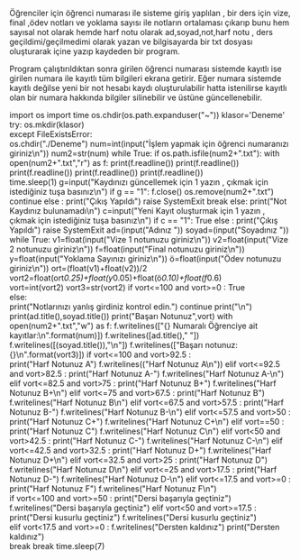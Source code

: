 Öğrenciler için  öğrenci numarası ile sisteme giriş yaplılan  , bir ders için  vize, final ,ödev notları ve  yoklama sayısı ile notların ortalaması çıkarıp bunu hem sayısal not olarak hemde harf notu olarak  ad,soyad,not,harf notu , ders geçildimi/geçilmedimi olarak yazan ve bilgisayarda bir txt dosyası oluşturarak içine yazıp kaydeden bir program.

Program çalıştırıldıktan sonra girilen öğrenci numarası sistemde kayıtlı ise girilen numara ile kayıtlı tüm bilgileri ekrana getirir. Eğer numara sistemde kayıtlı değilse yeni bir not hesabı kaydı oluşturulabilir hatta istenilirse kayıtlı olan bir numara hakkında bilgiler silinebilir ve üstüne güncellenebilir. 

import os
import time
os.chdir(os.path.expanduser("~"))
klasor='Deneme'
try:
    os.mkdir(klasor)    
except FileExistsError:        
 os.chdir("./Deneme")
 num=int(input("İşlem yapmak için öğrenci numaranızı giriniz\n"))
 num2=str(num)
while True: 
 if os.path.isfile(num2+".txt"):
   with open(num2+".txt","r") as f:
    print(f.readline())
    print(f.readline())
    print(f.readline())
    print(f.readline())
    print(f.readline())   
    time.sleep(1)
    g=input("Kaydınızı güncellemek için 1 yazın , çıkmak için istediğiniz tuşa basınız\n")
    if g == "1":
     f.close()
     os.remove(num2+".txt")
     continue
    else :
     print("Çıkış Yapıldı")
     raise SystemExit
     break
 else: 
   print("Not Kaydınız bulunamadı\n")
   c=input("Yeni Kayıt oluşturmak için 1 yazın , çıkmak için istediğiniz tuşa basınız\n")
   if c == "1":
    True
   else :
    print("Çıkış Yapıldı")
    raise SystemExit
   ad=(input("Adınız "))
   soyad=(input("Soyadınız "))   
   while True:
     v1=float(input("Vize 1 notunuzu giriniz\n"))
     v2=float(input("Vize 2 notunuzu giriniz\n"))
     f=float(input("Final notunuzu giriniz\n"))
     y=float(input("Yoklama Sayınızı giriniz\n"))
     ö=float(input("Ödev notunuzu giriniz\n"))
     ort=(float(v1)+float(v2))/2 
     vort2=float(ort*0.25)+float(y*0.05)+float(ö*0.10)+float(f*0.6)     
     vort=int(vort2)
     vort3=str(vort2)
     if vort<=100 and vort>=0 : 
      True     
     else:     
      print("Notlarınızı yanlış girdiniz kontrol edin.")
      continue
     print("\n")
     print(ad.title(),soyad.title())
     print("Başarı Notunuz",vort)
     with open(num2+".txt","w") as f: 
      f.writelines(["{} Numaralı Öğrenciye ait kayıtlar:\n".format(num)])
      f.writelines([ad.title()," "])
      f.writelines([(soyad.title()),"\n"])
      f.writelines(["Başarı notunuz: {}\n".format(vort3)])
      if vort<=100 and vort>92.5 :      
        print("Harf Notunuz A")
        f.writelines(("Harf Notunuz A\n"))
      elif vort<=92.5 and vort>82.5 :
        print("Harf Notunuz A-")
        f.writelines("Harf Notunuz A-\n")
      elif vort<=82.5 and vort>75 :
        print("Harf Notunuz B+")
        f.writelines("Harf Notunuz B+\n")
      elif vort<=75 and vort>67.5 :
        print("Harf Notunuz B")
        f.writelines("Harf Notunuz B\n")
      elif vort<=67.5 and vort>57.5 :
        print("Harf Notunuz B-")
        f.writelines("Harf Notunuz B-\n")
      elif vort<=57.5 and vort>50 :   
        print("Harf Notunuz C+")
        f.writelines("Harf Notunuz C+\n")
      elif vort==50 :
       print("Harf Notunuz C")
       f.writelines("Harf Notunuz C\n")
      elif vort<50 and vort>42.5 :
       print("Harf Notunuz C-")
       f.writelines("Harf Notunuz C-\n")
      elif vort<=42.5 and vort>32.5 :
       print("Harf Notunuz D+")
       f.writelines("Harf Notunuz D+\n")
      elif vort<=32.5 and vort>25 :
       print("Harf Notunuz D")
       f.writelines("Harf Notunuz D\n")
      elif vort<=25 and vort>17.5 :
       print("Harf Notunuz D-")
       f.writelines("Harf Notunuz D-\n")
      elif vort<=17.5 and vort>=0 :
       print("Harf Notunuz F")
       f.writelines("Harf Notunuz F\n")       
      if vort<=100 and vort>=50 :
        print("Dersi başarıyla geçtiniz")
        f.writelines("Dersi başarıyla geçtiniz")
      elif vort<50 and vort>=17.5 :
        print("Dersi kusurlu geçtiniz")
        f.writelines("Dersi kusurlu geçtiniz")  
      elif vort<17.5 and vort>=0 :
        f.writelines("Dersten kaldınız")
        print("Dersten kaldınız")  
      break
 break
time.sleep(7)      
     
     
 
 

